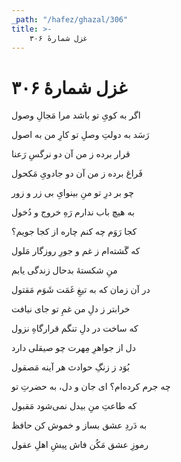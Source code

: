 ```yaml
---
_path: "/hafez/ghazal/306"
title: >-
    غزل شمارهٔ ۳۰۶
---
```

# غزل شمارهٔ ۳۰۶

<div class="b" id="bn1"><div class="m1"><p>اگر به کویِ تو باشد مرا مَجالِ وصول</p></div>
<div class="m2"><p>رَسَد به دولتِ وصلِ تو کارِ من به اصول</p></div></div>
<div class="b" id="bn2"><div class="m1"><p>قرار برده ز من آن دو نرگسِ رَعنا</p></div>
<div class="m2"><p>فَراغ برده ز من آن دو جادویِ مَکحول</p></div></div>
<div class="b" id="bn3"><div class="m1"><p>چو بر درِ تو منِ بینوایِ بی زر و زور</p></div>
<div class="m2"><p>به هیچ باب ندارم رَهِ خروج و دُخول</p></div></div>
<div class="b" id="bn4"><div class="m1"><p>کجا رَوَم چه کنم چاره از کجا جویم؟</p></div>
<div class="m2"><p>که گَشته‌ام ز غم و جورِ روزگار مَلول</p></div></div>
<div class="b" id="bn5"><div class="m1"><p>منِ شکستهٔ بدحال زندگی یابم</p></div>
<div class="m2"><p>در آن زمان که به تیغِ غَمَت شَوَم مَقتول</p></div></div>
<div class="b" id="bn6"><div class="m1"><p>خرابتر ز دلِ من غمِ تو جای نیافت</p></div>
<div class="m2"><p>که ساخت در دلِ تنگم قرارگاهِ نزول</p></div></div>
<div class="b" id="bn7"><div class="m1"><p>دل از جواهرِ مِهرت چو صیقلی دارد</p></div>
<div class="m2"><p>بُوَد ز زنگِ حوادث هر آینه مَصقول</p></div></div>
<div class="b" id="bn8"><div class="m1"><p>چه جرم کرده‌ام؟ ای جان و دل، به حضرتِ تو</p></div>
<div class="m2"><p>که طاعتِ منِ بیدل نمی‌شود مَقبول</p></div></div>
<div class="b" id="bn9"><div class="m1"><p>به دَردِ عشق بساز و خموش کن حافظ</p></div>
<div class="m2"><p>رموزِ عشق مَکُن فاش پیشِ اهلِ عقول</p></div></div>
